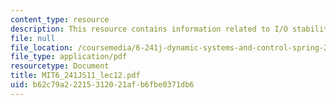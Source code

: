 ```yaml
---
content_type: resource
description: This resource contains information related to I/O stability.
file: null
file_location: /coursemedia/6-241j-dynamic-systems-and-control-spring-2011/b62c79a22215312021afb6fbe0371db6_MIT6_241JS11_lec12.pdf
file_type: application/pdf
resourcetype: Document
title: MIT6_241JS11_lec12.pdf
uid: b62c79a2-2215-3120-21af-b6fbe0371db6
---
```

